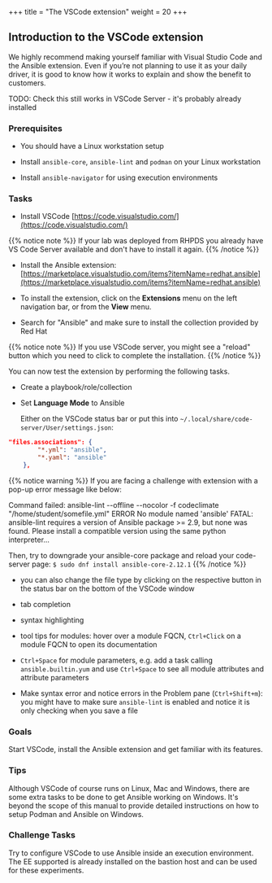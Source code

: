 +++
title = "The VSCode extension"
weight = 20
+++

## Introduction to the VSCode extension

We highly recommend making yourself familiar with Visual Studio Code and the Ansible extension. Even if you’re not planning to use it as your daily driver, it is good to know how it works to explain and show the benefit to customers.

TODO: Check this still works in VSCode Server - it's probably already installed

### Prerequisites

* You should have a Linux workstation setup

* Install `ansible-core`, `ansible-lint` and `podman` on your Linux workstation

* Install `ansible-navigator` for using execution environments

### Tasks

* Install VSCode [https://code.visualstudio.com/](https://code.visualstudio.com/)

{{% notice note %}}
If your lab was deployed from RHPDS you already have VS Code Server available and don't have to install it again.
{{% /notice %}}

* Install the Ansible extension: [https://marketplace.visualstudio.com/items?itemName=redhat.ansible](https://marketplace.visualstudio.com/items?itemName=redhat.ansible)

* To install the extension, click on the **Extensions** menu on the left navigation bar, or from the **View** menu.

* Search for "Ansible" and make sure to install the collection provided by Red Hat

{{% notice note %}}
If you use VSCode server, you might see a "reload" button which you need to click to complete the installation.
{{% /notice %}}

You can now test the extension by performing the following tasks.

* Create a playbook/role/collection

* Set **Language Mode** to Ansible

  Either on the VSCode status bar or put this into `~/.local/share/code-server/User/settings.json`:

```json
"files.associations": {
        "*.yml": "ansible",
        "*.yaml": "ansible"
    },
```

{{% notice warning %}}
If you are facing a challenge with extension with a pop-up error message like below:

Command failed: ansible-lint  --offline --nocolor -f codeclimate "/home/student/somefile.yml"
ERROR    No module named 'ansible'
FATAL: ansible-lint requires a version of Ansible package >= 2.9, but none was found. Please install a compatible version using the same python interpreter...

Then, try to downgrade your ansible-core package and reload your code-server page:
`$ sudo dnf install ansible-core-2.12.1`
{{% /notice %}}


* you can also change the file type by clicking on the respective button in the status bar on the bottom of the VSCode window

* tab completion

* syntax highlighting

* tool tips for modules: hover over a module FQCN, `Ctrl+Click` on a module FQCN to open its documentation

* `Ctrl+Space` for module parameters, e.g. add a task calling `ansible.builtin.yum` and use `Ctrl+Space` to see all module attributes and attribute parameters

* Make syntax error and notice errors in the Problem pane (`Ctrl+Shift+m`): you might have to make sure `ansible-lint` is enabled and notice it is only checking when you save a file

### Goals

Start VSCode, install the Ansible extension and get familiar with its features.

### Tips

Although VSCode of course runs on Linux, Mac and Windows, there are some extra tasks to be done to get Ansible working on Windows. It's beyond the scope of this manual to provide detailed instructions on how to setup Podman and Ansible on Windows.

### Challenge Tasks

Try to configure VSCode to use Ansible inside an execution environment. The EE supported is already installed on the bastion host and can be used for these experiments.
